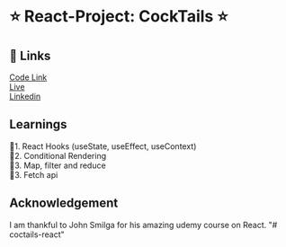 # ⭐ React-Project: CockTails ⭐

## 🔗 Links

[Code Link](https://github.com/pk170970/React-Project-14-Cocktails) <br>
[Live](https://reactprojectcocktails.netlify.app/) <br>
[Linkedin](https://www.linkedin.com/in/pratyush-kesarwani-2b6601171/)


## Learnings

📌1. React Hooks (useState, useEffect, useContext) <br>
📌2. Conditional Rendering <br>
📌3. Map, filter and reduce <br>
📌3. Fetch api  <br>



## Acknowledgement

I am thankful to John Smilga for his amazing udemy course on React.
"# coctails-react" 
